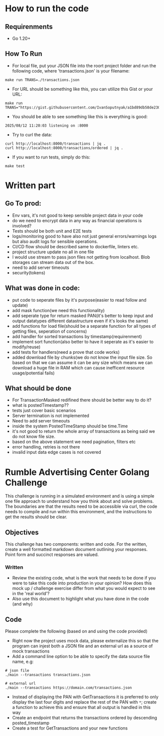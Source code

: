# How to run the code

## Requirenments
- Go 1.20+ 

## How To Run
- For local file, put your JSON file into the roort project folder and run the following code, where 'transactions.json' is your filename:
```
make run TRANS=./transactions.json
```
- For URL should be something like this, you can utilize this Gist or your URL:
```
make run TRANS="https://gist.githubusercontent.com/IvanSoputnyak/a1bd89db58de230169e643b74b7d77b8/raw/d5ede34930ea8e10299777e4bb41133584fd5a7c/transactions.json"
```

- You should be able to see something like this is everything is good:
```
2025/08/12 11:20:03 listening on :8000
```

- Try to curl the data:
```
curl http://localhost:8000/transactions | jq .
curl http://localhost:8000/transactions/ordered | jq .
```

- If you want to run tests, simply do this:
```
make test
```

# Written part

## Go To prod:
- Env vars, it's not good to keep sensible project data in your code
- do we need to encrypt data in any way as financial operations is involved?
- Tests should be both unit and E2E tests
- logs/monitoring good to have also not just general errors/warnings logs but also audit logs for sensible operations.
- CI/CD flow should be described same to dockerfile, linters etc.
- project structure update no all in one file
- I would use stream to pass json files not getting from localhost. Blob storages can stream data out of the box.
- need to add server timeouts
- security(tokens)


## What was done in code:
- put code to seperate files by it's purpose(easier to read follow and update)
- add mask function(we need this functionality)
- add seperate type for return masked PAN(it's better to keep input and output datatypes different datastructure even if it's looks the same)
- add functions for load file(should be a separate function for all types of getting files, seperation of concerns)
- add handler for sorted transactions by timestamp(requirenment)
- implement sort function(also better to have it seperate as it's easier to modify/reuse)
- add tests for handlers(need a prove that code works)
- added download file by chunks(we do not know the input file size. So based on that we can assume it can be any size which means we can download a huge file in RAM which can cause inefficent resource usage/potential fails)

## What should be done
- For TransactionMasked redifined there should be better way to do it?
- what is postedTimestamp??
- tests just cover basic scenarios
- Server termination is not implemented
- Need to add server timeouts
- inside the system PostedTimeStamp should be time.Time
- it's not good to return the whole array of transactions as being said we do not know file size.
- based on the above statement we need pagination, filters etc
- error handling, retries is not there
- invalid input data edge cases is not covered

# Rumble Advertising Center Golang Challenge

This challenge is running in a simulated environment and is using a simple one file approach to understand how you think about and solve problems. The boundaries are that the results need to be accessible via curl, the code needs to compile and run within this environment, and the instructions to get the results should be clear. 

## Objectives

This challenge has two components: written and code. For the written, create a well formatted markdown document outlining your responses. Point form and succinct responses are valued.

### Written
- Review the existing code, what is the work that needs to be done if you were to take this code into production in your opinion? How does this mock up / challenge exercise differ from what you would expect to see in the 'real world'? 
- Also use this document to highlight what you have done in the code (and why)

## Code
Please complete the following (based on and using the code provided)
- Right now the project uses mock data, please externalize this so that the program can injest both a JSON file and an external url as a source of mock transactions
- Add a command line option to be able to specify the data source file name, e.g: 
```
# json file
./main --transactions transactions.json

# external url
./main --transactions https://domain.com/transactions.json
```
- Instead of displaying the PAN with GetTransactions it is preferred to only display the last four digits and replace the rest of the PAN with `*`; create a function to achieve this and ensure that all output is handled in this way
- Create an endpoint that returns the transactions ordered by descending posted_timestamp 
- Create a test for GetTransactions and your new functions